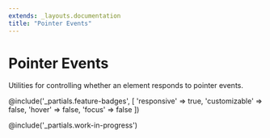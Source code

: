 ```yaml
---
extends: _layouts.documentation
title: "Pointer Events"
---
```


# Pointer Events

<div class="text-xl text-slate-light mb-4">
    Utilities for controlling whether an element responds to pointer events.
</div>

@include('_partials.feature-badges', [
    'responsive' => true,
    'customizable' => false,
    'hover' => false,
    'focus' => false
])

@include('_partials.work-in-progress')
